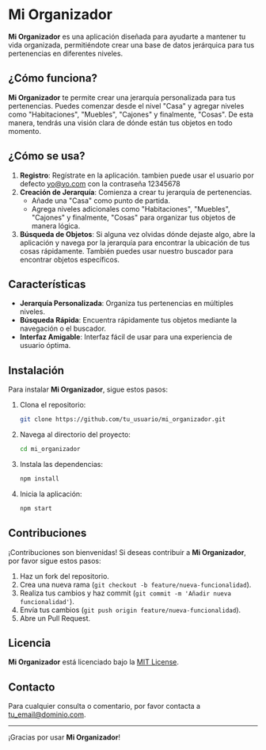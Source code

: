 # Mi Organizador

**Mi Organizador** es una aplicación diseñada para ayudarte a mantener tu vida organizada, permitiéndote crear una base de datos jerárquica para tus pertenencias en diferentes niveles.

## ¿Cómo funciona?

**Mi Organizador** te permite crear una jerarquía personalizada para tus pertenencias. Puedes comenzar desde el nivel "Casa" y agregar niveles como "Habitaciones", "Muebles", "Cajones" y finalmente, "Cosas". De esta manera, tendrás una visión clara de dónde están tus objetos en todo momento.

## ¿Cómo se usa?

1. **Registro**: Regístrate en la aplicación. tambien puede usar el usuario por defecto yo@yo.com con la contraseña 12345678
2. **Creación de Jerarquía**: Comienza a crear tu jerarquía de pertenencias.
    - Añade una "Casa" como punto de partida.
    - Agrega niveles adicionales como "Habitaciones", "Muebles", "Cajones" y finalmente, "Cosas" para organizar tus objetos de manera lógica.
3. **Búsqueda de Objetos**: Si alguna vez olvidas dónde dejaste algo, abre la aplicación y navega por la jerarquía para encontrar la ubicación de tus cosas rápidamente. También puedes usar nuestro buscador para encontrar objetos específicos.

## Características

- **Jerarquía Personalizada**: Organiza tus pertenencias en múltiples niveles.
- **Búsqueda Rápida**: Encuentra rápidamente tus objetos mediante la navegación o el buscador.
- **Interfaz Amigable**: Interfaz fácil de usar para una experiencia de usuario óptima.

## Instalación

Para instalar **Mi Organizador**, sigue estos pasos:

1. Clona el repositorio:
    ```bash
    git clone https://github.com/tu_usuario/mi_organizador.git
    ```
2. Navega al directorio del proyecto:
    ```bash
    cd mi_organizador
    ```
3. Instala las dependencias:
    ```bash
    npm install
    ```
4. Inicia la aplicación:
    ```bash
    npm start
    ```

## Contribuciones

¡Contribuciones son bienvenidas! Si deseas contribuir a **Mi Organizador**, por favor sigue estos pasos:

1. Haz un fork del repositorio.
2. Crea una nueva rama (`git checkout -b feature/nueva-funcionalidad`).
3. Realiza tus cambios y haz commit (`git commit -m 'Añadir nueva funcionalidad'`).
4. Envía tus cambios (`git push origin feature/nueva-funcionalidad`).
5. Abre un Pull Request.

## Licencia

**Mi Organizador** está licenciado bajo la [MIT License](LICENSE).

## Contacto

Para cualquier consulta o comentario, por favor contacta a [tu_email@dominio.com](mailto:tu_email@dominio.com).

---

¡Gracias por usar **Mi Organizador**!

